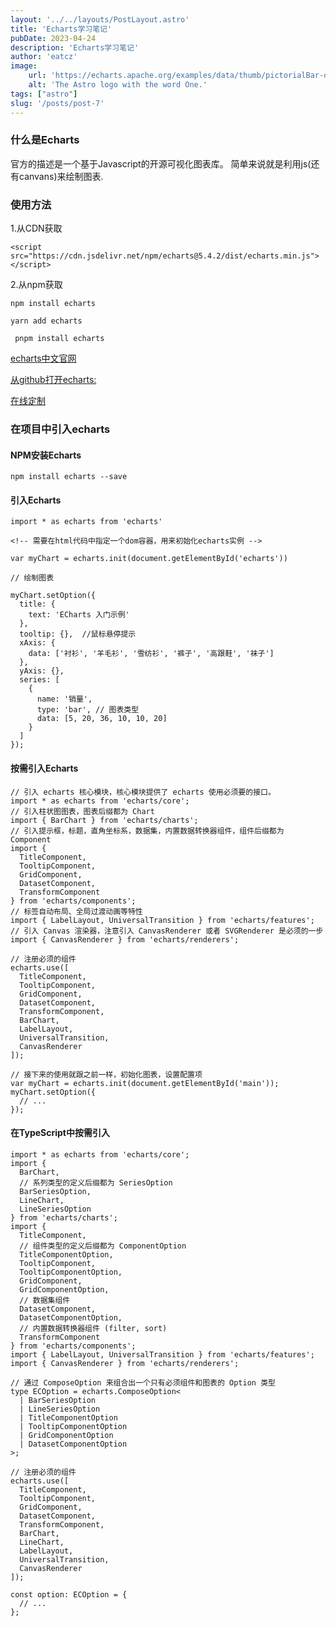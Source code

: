 ```yaml
---
layout: '../../layouts/PostLayout.astro'
title: 'Echarts学习笔记'
pubDate: 2023-04-24
description: 'Echarts学习笔记'
author: 'eatcz'
image:
    url: 'https://echarts.apache.org/examples/data/thumb/pictorialBar-dotted.webp?_v_=1679998106577' 
    alt: 'The Astro logo with the word One.'
tags: ["astro"]
slug: '/posts/post-7'
---
```


### 什么是Echarts

官方的描述是一个基于Javascript的开源可视化图表库。
简单来说就是利用js(还有canvans)来绘制图表.

### 使用方法

1.从CDN获取

    <script src="https://cdn.jsdelivr.net/npm/echarts@5.4.2/dist/echarts.min.js"></script>

2.从npm获取

` npm install echarts `

` yarn add echarts `

` pnpm install echarts` 

[echarts中文官网](https://echarts.apache.org/zh/index.html)

[从github打开echarts:](https://github.com/apache/echarts)

[在线定制](https://echarts.apache.org/zh/builder.html)

### 在项目中引入echarts

#### NPM安装Echarts

`npm install echarts --save ` 

#### 引入Echarts

```
import * as echarts from 'echarts'

<!-- 需要在html代码中指定一个dom容器，用来初始化echarts实例 -->

var myChart = echarts.init(document.getElementById('echarts'))

// 绘制图表

myChart.setOption({
  title: {
    text: 'ECharts 入门示例'
  },
  tooltip: {},  //鼠标悬停提示
  xAxis: {
    data: ['衬衫', '羊毛衫', '雪纺衫', '裤子', '高跟鞋', '袜子']
  },
  yAxis: {},
  series: [
    {
      name: '销量',
      type: 'bar', // 图表类型
      data: [5, 20, 36, 10, 10, 20]
    }
  ]
});

```
#### 按需引入Echarts

```
// 引入 echarts 核心模块，核心模块提供了 echarts 使用必须要的接口。
import * as echarts from 'echarts/core';
// 引入柱状图图表，图表后缀都为 Chart
import { BarChart } from 'echarts/charts';
// 引入提示框，标题，直角坐标系，数据集，内置数据转换器组件，组件后缀都为 Component
import {
  TitleComponent,
  TooltipComponent,
  GridComponent,
  DatasetComponent,
  TransformComponent
} from 'echarts/components';
// 标签自动布局、全局过渡动画等特性
import { LabelLayout, UniversalTransition } from 'echarts/features';
// 引入 Canvas 渲染器，注意引入 CanvasRenderer 或者 SVGRenderer 是必须的一步
import { CanvasRenderer } from 'echarts/renderers';

// 注册必须的组件
echarts.use([
  TitleComponent,
  TooltipComponent,
  GridComponent,
  DatasetComponent,
  TransformComponent,
  BarChart,
  LabelLayout,
  UniversalTransition,
  CanvasRenderer
]);

// 接下来的使用就跟之前一样，初始化图表，设置配置项
var myChart = echarts.init(document.getElementById('main'));
myChart.setOption({
  // ...
});
```

#### 在TypeScript中按需引入

```
import * as echarts from 'echarts/core';
import {
  BarChart,
  // 系列类型的定义后缀都为 SeriesOption
  BarSeriesOption,
  LineChart,
  LineSeriesOption
} from 'echarts/charts';
import {
  TitleComponent,
  // 组件类型的定义后缀都为 ComponentOption
  TitleComponentOption,
  TooltipComponent,
  TooltipComponentOption,
  GridComponent,
  GridComponentOption,
  // 数据集组件
  DatasetComponent,
  DatasetComponentOption,
  // 内置数据转换器组件 (filter, sort)
  TransformComponent
} from 'echarts/components';
import { LabelLayout, UniversalTransition } from 'echarts/features';
import { CanvasRenderer } from 'echarts/renderers';

// 通过 ComposeOption 来组合出一个只有必须组件和图表的 Option 类型
type ECOption = echarts.ComposeOption<
  | BarSeriesOption
  | LineSeriesOption
  | TitleComponentOption
  | TooltipComponentOption
  | GridComponentOption
  | DatasetComponentOption
>;

// 注册必须的组件
echarts.use([
  TitleComponent,
  TooltipComponent,
  GridComponent,
  DatasetComponent,
  TransformComponent,
  BarChart,
  LineChart,
  LabelLayout,
  UniversalTransition,
  CanvasRenderer
]);

const option: ECOption = {
  // ...
};
```